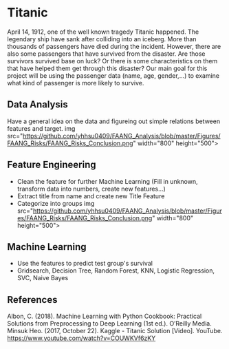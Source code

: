 # Titanic
  April 14, 1912, one of the well known tragedy Titanic happened. The legendary ship have sank after colliding into an iceberg. 
  More than thousands of passengers have died during the incident. However, there are also some passengers that have survived from the disaster. 
  Are those survivors survived base on luck? Or there is some characteristics on them that have helped them get through this disaster? 
  Our main goal for this project will be using the passenger data (name, age, gender,…) to examine what kind of passenger is more likely to survive.

## Data Analysis
  Have a general idea on the data and figureing out simple relations between features and target.
  img src="https://github.com/yhhsu0409/FAANG_Analysis/blob/master/Figures/FAANG_Risks/FAANG_Risks_Conclusion.png" width="800" height="500">
## Feature Engineering
  * Clean the feature for further Machine Learning (Fill in unknown, transform data into numbers, create new features...)
  * Extract title from name and create new Title Feature
  * Categorize into groups
  img src="https://github.com/yhhsu0409/FAANG_Analysis/blob/master/Figures/FAANG_Risks/FAANG_Risks_Conclusion.png" width="800" height="500">
## Machine Learning
  * Use the features to predict test group's survival
  * Gridsearch, Decision Tree, Random Forest, KNN, Logistic Regression, SVC, Naive Bayes
  


## References
Albon, C. (2018). Machine Learning with Python Cookbook: Practical Solutions from Preprocessing to Deep Learning (1st ed.). O’Reilly Media. <br>
Minsuk Heo. (2017, October 22). Kaggle - Titanic Solution [Video]. YouTube. https://www.youtube.com/watch?v=COUWKVf6zKY
